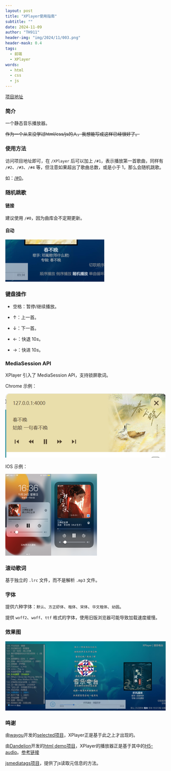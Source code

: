 ```yaml
---
layout: post
title: "XPlayer使用指南"
subtitle: ""
date: 2024-11-09
author: "TH911"
header-img: "img/2024/11/003.png"
header-mask: 0.4
tags:
  - 前端
  - XPlayer
words:
  - html
  - css
  - js
---
```


[项目地址](/project/XPlayer/#0)

### 简介

一个静态音乐播放器。

~~作为一个从来没学过html/css/js的人，我想能写成这样已经很好了。~~

### 使用方法

访问项目地址即可，在 `/XPlayer` 后可以加上 `/#1`，表示播放第一首歌曲，同样有 `/#2`、`/#3`、`/#4` 等，但注意如果超出了歌曲总数，或是小于 $1$，那么会随机跳歌。

如：[/#0](/project/XPlayer/#0)。

### 随机跳歌

#### 链接

建议使用 `/#0`，因为曲库会不定期更新。

#### 自动

<img src="/img/2024/11/027.png" alt="image-20241124163206574" style="zoom: 50%;" />

### 键盘操作

* 空格：暂停/继续播放。
* $\uparrow$：上一首。
* $\downarrow$：下一首。​​

* $\leftarrow$：快退 $10s$。
* $\rightarrow$：快进 $10s$。

### MediaSession API

XPlayer 引入了 MediaSession API，支持锁屏歌词。

Chrome 示例：

![](/img/2024/11/028.png)

IOS 示例：

<img src="/img/2024/11/029.png" style="zoom: 25%;" /><img src="/img/2024/11/030.png" alt="bd98a618bad6574ed6beede44389537" style="zoom:25%;" />

### 滚动歌词

基于独立的 `.lrc` 文件，而不是解析 `.mp3` 文件。

### 字体

提供六种字体：`默认`、`方正舒体`、`楷体`、`宋体`、`华文楷体`、`幼圆`。

提供 `woff2`、`woff`、`ttf` 格式的字体，使用旧版浏览器可能导致加载速度缓慢。

### 效果图

![](/img/2024/11/031.png)

### 鸣谢

由[wayou](https://github.com/wayou)开发的[selected项目](https://github.com/wayou/selected)，XPlayer正是基于此之上才出现的。

由[Dandelion](https://dandelion-drq.github.io/)开发的[html demo项目](https://gitee.com/Dandelion_/html_demo)，XPlayer的播放器正是基于其中的[H5-audio](https://gitee.com/Dandelion_/html_demo/tree/master/H5-audio)。[参考链接](https://dandelion-drq.github.io/2017/08/28/H5-audio-demo.html)

[jsmediatags项目](https://github.com/aadsm/jsmediatags)，提供了js读取元信息的方法。